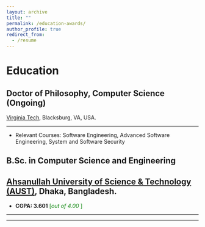 ```yaml
---
layout: archive
title: ""
permalink: /education-awards/
author_profile: true
redirect_from:
  - /resume
---
```


# Education

## Doctor of Philosophy, Computer Science (Ongoing)

[Virginia Tech](https://cs.vt.edu/), Blacksburg, VA, USA.

---

- Relevant Courses: Software Engineering, Advanced Software Engineering, System and Software Security

## B.Sc. in Computer Science and Engineering

## [Ahsanullah University of Science & Technology (AUST)](http://aust.edu/), Dhaka, Bangladesh.

- **CGPA: 3.601** <span style ="color:Green"> [*out of 4.00* ] </span>
---

---
